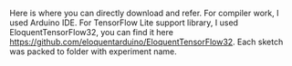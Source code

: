 Here is where you can directly download and refer. For compiler work, I used Arduino IDE. For TensorFlow Lite support library, I used EloquentTensorFlow32, you can find it here <https://github.com/eloquentarduino/EloquentTensorFlow32>. 
Each sketch was packed to folder with experiment name.
